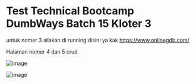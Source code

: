 # Test Technical Bootcamp DumbWays Batch 15 Kloter 3

untuk nomer 3 silakan di running disini ya kak https://www.onlinegdb.com/

Halaman nomer 4 dan 5 crud


![image](https://user-images.githubusercontent.com/48621247/76143049-3055fa00-60a6-11ea-9c55-588eb12e6c96.png)

![image](https://user-images.githubusercontent.com/48621247/76143071-7c08a380-60a6-11ea-8f26-7b81ccc1183b.png)


